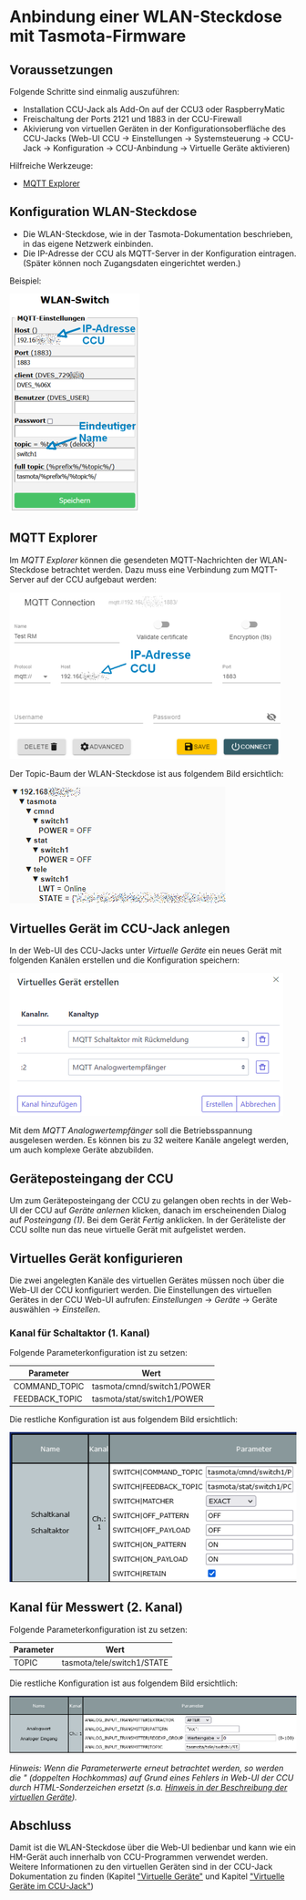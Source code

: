 # Anbindung einer WLAN-Steckdose mit Tasmota-Firmware

## Voraussetzungen

Folgende Schritte sind einmalig auszuführen:

* Installation CCU-Jack als Add-On auf der CCU3 oder RaspberryMatic
* Freischaltung der Ports 2121 und 1883 in der CCU-Firewall
* Akivierung von virtuellen Geräten in der Konfigurationsoberfläche des CCU-Jacks (Web-UI CCU → Einstellungen → Systemsteuerung → CCU-Jack → Konfiguration → CCU-Anbindung → Virtuelle Geräte aktivieren)

Hilfreiche Werkzeuge:
* [MQTT Explorer](https://mqtt-explorer.com/)

## Konfiguration WLAN-Steckdose

* Die WLAN-Steckdose, wie in der Tasmota-Dokumentation beschrieben, in das eigene Netzwerk einbinden.
* Die IP-Adresse der CCU als MQTT-Server in der Konfiguration eintragen. (Später können noch Zugangsdaten eingerichtet werden.)

Beispiel:

![Konfiguration Tasmota](tasmota-config.png)

## MQTT Explorer

Im _MQTT Explorer_ können die gesendeten MQTT-Nachrichten der WLAN-Steckdose betrachtet werden. Dazu muss eine Verbindung zum MQTT-Server auf der CCU aufgebaut werden:

![Konfiguration MQTT Explorer](tasmota-mqtt-explorer.png)

Der Topic-Baum der WLAN-Steckdose ist aus folgendem Bild ersichtlich:

![Topic-Baum](tasmota-topics.png)

## Virtuelles Gerät im CCU-Jack anlegen

In der Web-UI des CCU-Jacks unter _Virtuelle Geräte_ ein neues Gerät mit folgenden Kanälen erstellen und die Konfiguration speichern:

![Virtuelle Kanäle](tasmota-channels.png)

Mit dem _MQTT Analogwertempfänger_ soll die Betriebsspannung ausgelesen werden. Es können bis zu 32 weitere Kanäle angelegt werden, um auch komplexe Geräte abzubilden.

## Geräteposteingang der CCU

Um zum Geräteposteingang der CCU zu gelangen oben rechts in der Web-UI der CCU auf _Geräte anlernen_ klicken, danach im erscheinenden Dialog auf _Posteingang (1)_. Bei dem Gerät _Fertig_ anklicken. In der Geräteliste der CCU sollte nun das neue virtuelle Gerät mit aufgelistet werden.

## Virtuelles Gerät konfigurieren

Die zwei angelegten Kanäle des virtuellen Gerätes müssen noch über die Web-UI der CCU konfiguriert werden. Die Einstellungen des virtuellen Gerätes in der CCU Web-UI aufrufen: _Einstellungen_ → _Geräte_ → Geräte auswählen → _Einstellen_.

### Kanal für Schaltaktor (1. Kanal)

Folgende Parameterkonfiguration ist zu setzen:

Parameter      | Wert
---------------|------------
COMMAND_TOPIC  | tasmota/cmnd/switch1/POWER
FEEDBACK_TOPIC | tasmota/stat/switch1/POWER

Die restliche Konfiguration ist aus folgendem Bild ersichtlich:

![Topic-Baum](tasmota-parameters.png)

## Kanal für Messwert (2. Kanal)

Folgende Parameterkonfiguration ist zu setzen:

Parameter      | Wert
---------------|------------
TOPIC          | tasmota/tele/switch1/STATE

Die restliche Konfiguration ist aus folgendem Bild ersichtlich:

![Topic-Baum](tasmota-parameters-2.png)

_Hinweis: Wenn die Parameterwerte erneut betrachtet werden, so werden die " (doppelten Hochkommas) auf Grund eines Fehlers in Web-UI der CCU durch HTML-Sonderzeichen ersetzt (s.a. [Hinweis in der Beschreibung der virtuellen Geräte](virtual-devices.md#virtuelle-geräte-im-ccu-jack))._

## Abschluss

Damit ist die WLAN-Steckdose über die Web-UI bedienbar und kann wie ein HM-Gerät auch innerhalb von CCU-Programmen verwendet werden. Weitere Informationen zu den virtuellen Geräten sind in der CCU-Jack Dokumentation zu finden (Kapitel ["Virtuelle Geräte"](https://github.com/mdzio/ccu-jack#virtuelle-geräte) und Kapitel ["Virtuelle Geräte im CCU-Jack"](virtual-devices.md))

